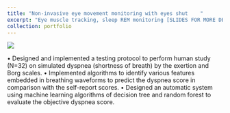 ```yaml
---
title: "Non-invasive eye movement monitoring with eyes shut    "
excerpt: "Eye muscle tracking, sleep REM monitoring [SLIDES FOR MORE DETAILS](http://zijingzhang1997.github.io/files/eye_intro.pdf) <br/><img src='/images/ROG/ROG.gif'>"
collection: portfolio
---
```


<img src='/images/ROG/ROG.gif'>  <br/>

•	Designed and implemented a testing protocol to perform human study (N=32) on simulated dyspnea (shortness of breath) by the exertion and Borg scales.
•	Implemented algorithms to identify various features embedded in breathing waveforms to predict the dyspnea score in comparison with the self-report scores.
•	Designed an automatic system using machine learning algorithms of decision tree and random forest to evaluate the objective dyspnea score.
  
